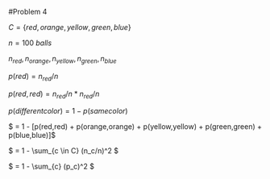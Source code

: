#Problem 4

$C = \{red, orange, yellow, green, blue\}$

$n = 100\ balls$

$n_{red}, n_{orange}, n_{yellow}, n_{green}, n_{blue}$

$p(red) = n_{red}/n$

$p(red,red) = n_{red}/n * n_{red}/n$

$p(different color) = 1 - p(same color)$

$ = 1 - [p(red,red) + p(orange,orange) + p(yellow,yellow) + p(green,green) + p(blue,blue)]$

$ = 1 -  \sum_{c \in C} (n_c/n)^2 $

$ = 1 - \sum_{c} (p_c)^2 $